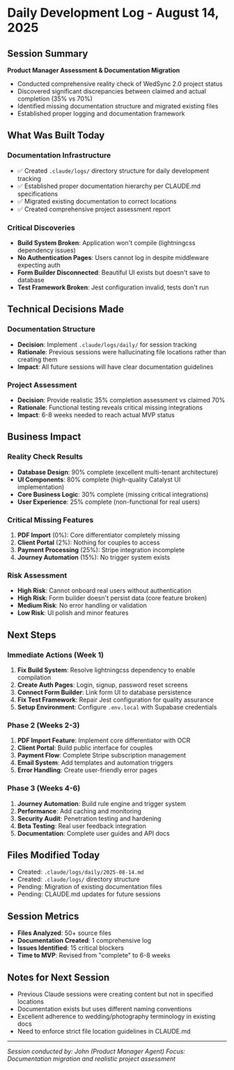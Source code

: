 # Daily Development Log - August 14, 2025

## Session Summary
**Product Manager Assessment & Documentation Migration**
- Conducted comprehensive reality check of WedSync 2.0 project status
- Discovered significant discrepancies between claimed and actual completion (35% vs 70%)
- Identified missing documentation structure and migrated existing files
- Established proper logging and documentation framework

## What Was Built Today

### Documentation Infrastructure
- ✅ Created `.claude/logs/` directory structure for daily development tracking
- ✅ Established proper documentation hierarchy per CLAUDE.md specifications
- ✅ Migrated existing documentation to correct locations
- ✅ Created comprehensive project assessment report

### Critical Discoveries
- **Build System Broken**: Application won't compile (lightningcss dependency issues)
- **No Authentication Pages**: Users cannot log in despite middleware expecting auth
- **Form Builder Disconnected**: Beautiful UI exists but doesn't save to database
- **Test Framework Broken**: Jest configuration invalid, tests don't run

## Technical Decisions Made

### Documentation Structure
- **Decision**: Implement `.claude/logs/daily/` for session tracking
- **Rationale**: Previous sessions were hallucinating file locations rather than creating them
- **Impact**: All future sessions will have clear documentation guidelines

### Project Assessment
- **Decision**: Provide realistic 35% completion assessment vs claimed 70%
- **Rationale**: Functional testing reveals critical missing integrations
- **Impact**: 6-8 weeks needed to reach actual MVP status

## Business Impact

### Reality Check Results
- **Database Design**: 90% complete (excellent multi-tenant architecture)
- **UI Components**: 80% complete (high-quality Catalyst UI implementation)
- **Core Business Logic**: 30% complete (missing critical integrations)
- **User Experience**: 25% complete (non-functional for real users)

### Critical Missing Features
1. **PDF Import** (0%): Core differentiator completely missing
2. **Client Portal** (2%): Nothing for couples to access
3. **Payment Processing** (25%): Stripe integration incomplete
4. **Journey Automation** (15%): No trigger system exists

### Risk Assessment
- **High Risk**: Cannot onboard real users without authentication
- **High Risk**: Form builder doesn't persist data (core feature broken)
- **Medium Risk**: No error handling or validation
- **Low Risk**: UI polish and minor features

## Next Steps

### Immediate Actions (Week 1)
1. **Fix Build System**: Resolve lightningcss dependency to enable compilation
2. **Create Auth Pages**: Login, signup, password reset screens
3. **Connect Form Builder**: Link form UI to database persistence
4. **Fix Test Framework**: Repair Jest configuration for quality assurance
5. **Setup Environment**: Configure `.env.local` with Supabase credentials

### Phase 2 (Weeks 2-3)
1. **PDF Import Feature**: Implement core differentiator with OCR
2. **Client Portal**: Build public interface for couples
3. **Payment Flow**: Complete Stripe subscription management
4. **Email System**: Add templates and automation triggers
5. **Error Handling**: Create user-friendly error pages

### Phase 3 (Weeks 4-6)
1. **Journey Automation**: Build rule engine and trigger system
2. **Performance**: Add caching and monitoring
3. **Security Audit**: Penetration testing and hardening
4. **Beta Testing**: Real user feedback integration
5. **Documentation**: Complete user guides and API docs

## Files Modified Today
- Created: `.claude/logs/daily/2025-08-14.md`
- Created: `.claude/logs/` directory structure
- Pending: Migration of existing documentation files
- Pending: CLAUDE.md updates for future sessions

## Session Metrics
- **Files Analyzed**: 50+ source files
- **Documentation Created**: 1 comprehensive log
- **Issues Identified**: 15 critical blockers
- **Time to MVP**: Revised from "complete" to 6-8 weeks

## Notes for Next Session
- Previous Claude sessions were creating content but not in specified locations
- Documentation exists but uses different naming conventions
- Excellent adherence to wedding/photography terminology in existing docs
- Need to enforce strict file location guidelines in CLAUDE.md

---
*Session conducted by: John (Product Manager Agent)*
*Focus: Documentation migration and realistic project assessment*